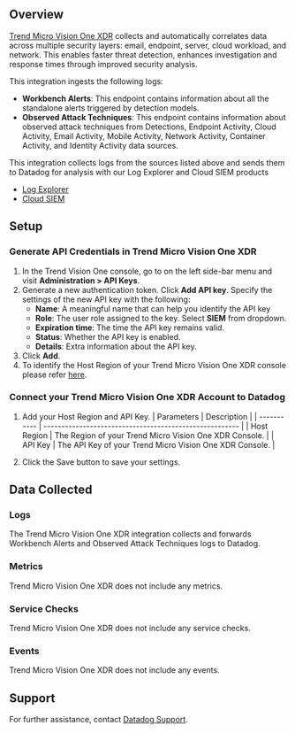 ## Overview

[Trend Micro Vision One XDR][1] collects and automatically correlates data across multiple security layers: email, endpoint, server, cloud workload, and network. This enables faster threat detection, enhances investigation and response times through improved security analysis.

This integration ingests the following logs:

- **Workbench Alerts**: This endpoint contains information about all the standalone alerts triggered by detection models.
- **Observed Attack Techniques**: This endpoint contains information about observed attack techniques from Detections, Endpoint Activity, Cloud Activity, Email Activity, Mobile Activity, Network Activity, Container Activity, and Identity Activity data sources.

This integration collects logs from the sources listed above and sends them to Datadog for analysis with our Log Explorer and Cloud SIEM products
* [Log Explorer][3]
* [Cloud SIEM][4]

## Setup

### Generate API Credentials in Trend Micro Vision One XDR

1. In the Trend Vision One console, go to on the left side-bar menu and visit **Administration > API Keys**.
2. Generate a new authentication token. Click **Add API key**. Specify the settings of the new API key with the following:
    - **Name**: A meaningful name that can help you identify the API key
    - **Role**: The user role assigned to the key. Select **SIEM** from dropdown.
    - **Expiration time**: The time the API key remains valid.
    - **Status**: Whether the API key is enabled.
    - **Details**: Extra information about the API key.
3. Click **Add**.
4. To identify the Host Region of your Trend Micro Vision One XDR console please refer [here][5].

### Connect your Trend Micro Vision One XDR Account to Datadog

1. Add your Host Region and API Key.
    | Parameters  | Description                                             |
    | ----------- | ------------------------------------------------------- |
    | Host Region | The Region of your Trend Micro Vision One XDR Console.  |
    | API Key     | The API Key of your Trend Micro Vision One XDR Console. |

2. Click the Save button to save your settings.

## Data Collected

### Logs
The Trend Micro Vision One XDR integration collects and forwards Workbench Alerts and Observed Attack Techniques logs to Datadog.

### Metrics

Trend Micro Vision One XDR does not include any metrics.

### Service Checks

Trend Micro Vision One XDR does not include any service checks.

### Events

Trend Micro Vision One XDR does not include any events.

## Support

For further assistance, contact [Datadog Support][2].

[1]: https://www.trendmicro.com/en_in/business/products/detection-response/xdr.html
[2]: https://docs.datadoghq.com/help/
[3]: https://docs.datadoghq.com/logs/explorer/
[4]: https://www.datadoghq.com/product/cloud-siem/
[5]: https://success.trendmicro.com/en-US/solution/ka-0015959
